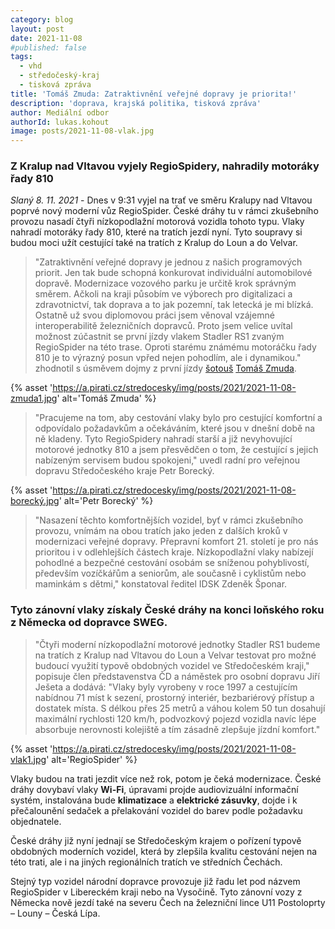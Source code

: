 ```yaml
---
category: blog
layout: post
date: 2021-11-08
#published: false
tags: 
  - vhd
  - středočeský-kraj
  - tisková zpráva
title: 'Tomáš Zmuda: Zatraktivnění veřejné dopravy je priorita!'
description: 'doprava, krajská politika, tisková zpráva'
author: Mediální odbor
authorId: lukas.kohout
image: posts/2021-11-08-vlak.jpg
---
```


### Z Kralup nad Vltavou vyjely RegioSpidery, nahradily motoráky řady 810

*Slaný 8. 11. 2021* - Dnes v 9:31 vyjel na trať ve směru Kralupy nad Vltavou poprvé nový moderní vůz RegioSpider. České dráhy tu v rámci zkušebního provozu nasadí čtyři nízkopodlažní motorová vozidla tohoto typu. Vlaky nahradí motoráky řady 810, které na tratích jezdí nyní. Tyto soupravy si budou moci užít cestující také na tratích z Kralup do Loun a do Velvar.

> "Zatraktivnění veřejné dopravy je jednou z našich programových priorit. Jen tak bude schopná konkurovat individuální automobilové dopravě. Modernizace vozového parku je určitě krok správným směrem. Ačkoli na kraji působím ve výborech pro digitalizaci a zdravotnictví, tak doprava a to jak pozemní, tak letecká je mi blízká. Ostatně už svou diplomovou práci jsem věnoval vzájemné interoperabilitě železničních dopravců. Proto jsem velice uvítal možnost zúčastnit se první jízdy vlakem Stadler RS1 zvaným RegioSpider na této trase. Oproti starému známému motoráčku řady 810 je to výrazný posun vpřed nejen pohodlím, ale i dynamikou." zhodnotil s úsměvem dojmy z první jízdy [šotouš](https://cs.wikipedia.org/wiki/%C5%A0otou%C5%A1) [Tomáš Zmuda](https://stredocesky.pirati.cz/lide/tomas-zmuda/).

{% asset 'https://a.pirati.cz/stredocesky/img/posts/2021/2021-11-08-zmuda1.jpg' alt='Tomáš Zmuda' %}

> "Pracujeme na tom, aby cestování vlaky bylo pro cestující komfortní a odpovídalo požadavkům
a očekáváním, které jsou v dnešní době na ně kladeny. Tyto RegioSpidery nahradí starší a již
nevyhovující motorové jednotky 810 a jsem přesvědčen o tom, že cestující s jejich nabízeným
servisem budou spokojeni," uvedl radní pro veřejnou dopravu Středočeského kraje Petr Borecký.

{% asset 'https://a.pirati.cz/stredocesky/img/posts/2021/2021-11-08-borecký.jpg' alt='Petr Borecký' %}

> "Nasazení těchto komfortnějších vozidel, byť v rámci zkušebního provozu, vnímám na obou tratích
jako jeden z dalších kroků v modernizaci veřejné dopravy. Přepravní komfort 21. století je pro nás
prioritou i v odlehlejších částech kraje. Nízkopodlažní vlaky nabízejí pohodlné a bezpečné cestování
osobám se sníženou pohyblivostí, především vozíčkářům a seniorům, ale současně i cyklistům nebo
maminkám s dětmi," konstatoval ředitel IDSK Zdeněk Šponar.

### Tyto zánovní vlaky získaly České dráhy na konci loňského roku z Německa od dopravce SWEG. 

> "Čtyři moderní nízkopodlažní motorové jednotky Stadler RS1 budeme na tratích z Kralup nad Vltavou
do Loun a Velvar testovat pro možné budoucí využití typově obdobných vozidel ve Středočeském
kraji," popisuje člen představenstva ČD a náměstek pro osobní dopravu Jiří Ješeta a dodává: "Vlaky
byly vyrobeny v roce 1997 a cestujícím nabídnou 71 míst k sezení, prostorný interiér, bezbariérový
přístup a dostatek místa. S délkou přes 25 metrů a váhou kolem 50 tun dosahují maximální rychlosti
120 km/h, podvozkový pojezd vozidla navíc lépe absorbuje nerovnosti kolejiště a tím zásadně
zlepšuje jízdní komfort."

{% asset 'https://a.pirati.cz/stredocesky/img/posts/2021/2021-11-08-vlak1.jpg' alt='RegioSpider' %}

Vlaky budou na trati jezdit více než rok, potom je čeká modernizace. České dráhy dovybaví vlaky **Wi-Fi**,
úpravami projde audiovizuální informační systém, instalována bude **klimatizace** a **elektrické zásuvky**,
dojde i k přečalounění sedaček a přelakování vozidel do barev podle požadavku objednatele.

České dráhy již nyní jednají se Středočeským krajem o pořízení typově obdobných moderních vozidel,
která by zlepšila kvalitu cestování nejen na této trati, ale i na jiných regionálních tratích ve středních
Čechách.

Stejný typ vozidel národní dopravce provozuje již řadu let pod názvem RegioSpider v Libereckém kraji
nebo na Vysočině. Tyto zánovní vozy z Německa nově jezdí také na severu Čech na železniční lince
U11 Postoloprty – Louny – Česká Lípa.
